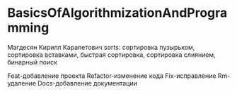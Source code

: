 # BasicsOfAlgorithmizationAndProgramming
Магдесян Кирилл Карапетович
sorts: сортировка пузырьком, сортировка вставками, быстрая сортировка, сортировка слиянием, бинарный поиск










Feat-добавление проекта
Refactor-изменение кода
Fix-исправление
Rm-удаление
Docs-добавление документации
